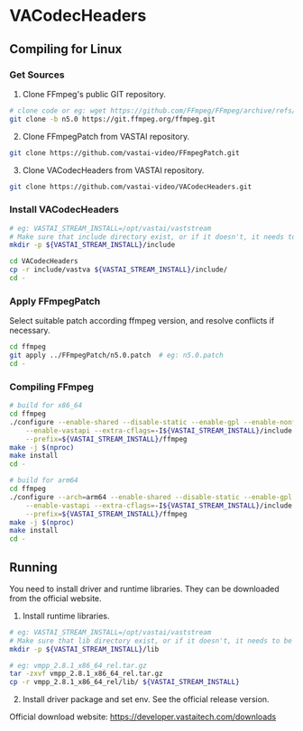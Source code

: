 # VACodecHeaders

## Compiling for Linux

### Get Sources

1. Clone FFmpeg's public GIT repository.

```sh
# clone code or eg: wget https://github.com/FFmpeg/FFmpeg/archive/refs/tags/n5.0.tar.gz
git clone -b n5.0 https://git.ffmpeg.org/ffmpeg.git
```

2. Clone FFmpegPatch from VASTAI repository.

```sh
git clone https://github.com/vastai-video/FFmpegPatch.git
```

3. Clone VACodecHeaders from VASTAI repository.

```sh
git clone https://github.com/vastai-video/VACodecHeaders.git
```

### Install VACodecHeaders

```sh
# eg: VASTAI_STREAM_INSTALL=/opt/vastai/vaststream
# Make sure that include directory exist, or if it doesn't, it needs to be created beforehand.
mkdir -p ${VASTAI_STREAM_INSTALL}/include

cd VACodecHeaders
cp -r include/vastva ${VASTAI_STREAM_INSTALL}/include/
cd -
```

### Apply FFmpegPatch

Select suitable patch according ffmpeg version, and resolve conflicts if necessary.

```sh
cd ffmpeg
git apply ../FFmpegPatch/n5.0.patch  # eg: n5.0.patch
cd -
```

### Compiling FFmpeg

```sh
# build for x86_64
cd ffmpeg
./configure --enable-shared --disable-static --enable-gpl --enable-nonfree \
	--enable-vastapi --extra-cflags=-I${VASTAI_STREAM_INSTALL}/include \
	--prefix=${VASTAI_STREAM_INSTALL}/ffmpeg
make -j $(nproc)
make install
cd -
```

```sh
# build for arm64
cd ffmpeg
./configure --arch=arm64 --enable-shared --disable-static --enable-gpl --enable-nonfree \
	--enable-vastapi --extra-cflags=-I${VASTAI_STREAM_INSTALL}/include \
	--prefix=${VASTAI_STREAM_INSTALL}/ffmpeg
make -j $(nproc)
make install
cd -
```

## Running

You need to install driver and runtime libraries. They can be downloaded from the official website.

1. Install runtime libraries.

```sh
# eg: VASTAI_STREAM_INSTALL=/opt/vastai/vaststream
# Make sure that lib directory exist, or if it doesn't, it needs to be created beforehand.
mkdir -p ${VASTAI_STREAM_INSTALL}/lib

# eg: vmpp_2.8.1_x86_64_rel.tar.gz
tar -zxvf vmpp_2.8.1_x86_64_rel.tar.gz
cp -r vmpp_2.8.1_x86_64_rel/lib/ ${VASTAI_STREAM_INSTALL}
```

2. Install driver package and set env. See the official release version.

Official download website: https://developer.vastaitech.com/downloads